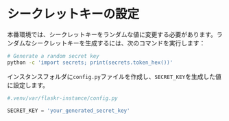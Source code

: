 # シークレットキーの設定

本番環境では、シークレットキーをランダムな値に変更する必要があります。ランダムなシークレットキーを生成するには、次のコマンドを実行します：

```bash
# Generate a random secret key
python -c 'import secrets; print(secrets.token_hex())'
```

インスタンスフォルダに`config.py`ファイルを作成し、`SECRET_KEY`を生成した値に設定します。

```python
#.venv/var/flaskr-instance/config.py

SECRET_KEY = 'your_generated_secret_key'
```
